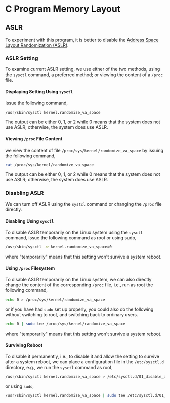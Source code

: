 # C Program Memory Layout

## ASLR

To experiment with this program, it is better to disable the [Address Space
Layout Randomization
(ASLR)](https://en.wikipedia.org/wiki/Address_space_layout_randomization).

### ASLR Setting

To examine current ASLR setting, we use either of the two methods, using the
`sysctl` command, a preferred method; or viewing the content of a `/proc` file.

#### Displaying Setting Using `sysctl`

Issue the following command,

```sh
/usr/sbin/sysctl kernel.randomize_va_space
```

The output can be either 0, 1, or 2 while 0 means that the system does not use
ASLR; otherwise, the system does use ASLR.

#### Viewing `/proc` File Content

we view the content of file `/proc/sys/kernel/randomize_va_space` by issuing
the following command,

```sh
cat /proc/sys/kernel/randomize_va_space
```

The output can be either 0, 1, or 2 while 0 means that the system does not use
ASLR; otherwise, the system does use ASLR.

### Disabling ASLR

We can turn off ASLR using the `systcl` command or changing the `/proc` file
directly.

#### Disabling Using `sysctl`

To disable ASLR temporarily on the Linux system using the `sysctl` command,
issue the following command as root or using sudo,

```sh
/usr/sbin/sysctl -w kernel.randomize_va_space=0
```

where "temporarily" means that this setting won't survive a system reboot.

#### Using `/proc` Filesystem

To disable ASLR temporarily on the Linux system, we can also directly change
the content of the corresponding `/proc` file, i.e., run as root the following
command,

```sh
echo 0 > /proc/sys/kernel/randomize_va_space
```

or if you have had `sudo` set up properly, you could also do the following
without switching to root, and switching back to ordinary users.

```sh
echo 0 | sudo tee /proc/sys/kernel/randomize_va_space
```

where "temporarily" means that this setting won't survive a system reboot.

#### Surviving Reboot

To disable it permanently, i.e., to disable it and allow the setting to survive
after a system reboot, we can place a configuration file in the `/etc/sysctl.d`
directory, e.g., we run the `sysctl` command as root,

```sh
/usr/sbin/sysctl kernel.randomize_va_space > /etc/sysctl.d/01_disable_aslr.conf
```

or using `sudo`,

```sh
/usr/sbin/sysctl kernel.randomize_va_space | sudo tee /etc/sysctl.d/01_disable_aslr.conf
```
